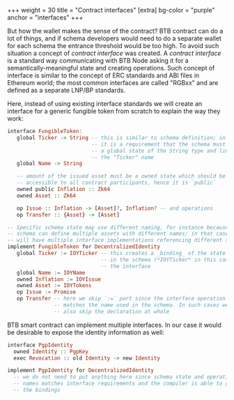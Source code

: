 +++
weight = 30
title = "Contract interfaces"
[extra]
bg-color = "purple"
anchor = "interfaces"
+++

But how the wallet makes the sense of the contract? BTB contract can do a lot of things, and if schema developers would need to do a separate wallet for each schema the entrance threshold would be too high. To avoid such situation a concept of *contract interface* was created. A *contract interface* is a standard way communicating with BTB Node asking it for a semantically-meaningful state and creating operations. Such concept of interface is similar to the concept of ERC standards and ABI files in Ethereum world; the most common interfaces are called "RGBxx" and are defined as a separate LNP/BP standards.

Here, instead of using existing interface standards we will create an interface for a generic fungible token from scratch to explain the way they work:

```haskell
interface FungibleToken:
   global Ticker -> String -- this is similar to schema definition; in fact
                           -- it is a requirement that the schema must provide
                           -- a global state of the String type and link it to
                           -- the "Ticker" name
   global Name -> String

   -- amount of the issued asset must be a owned state which should be
   -- accessible to all contract participants, hence it is `public`
   owned public Inflation :: Zk64
   owned Asset :: Zk64

   op Issue :: Inflation -> [Asset]?, Inflation? -- and operations
   op Transfer :: {Asset} -> [Asset]

-- Specific schema state may use different naming, for instance because a
-- schema can define multiple assets with different names; in that case we
-- will have multiple interface implementations referencing different state.
implement FungibleToken for DecentralizedIdentity
   global Ticker := IOYTicker -- this creates a _binding_ of the state defined
                              -- in the schema (*IOYTicker* in this case) to
                              -- the interface
   global Name := IOYName
   owned Inflation := IOYIssue
   owned Asset := IOYTokens
   op Issue := Promise
   op Transfer -- here we skip `:=` part since the interface operation name
               -- matches the name used in the schema. In such cases we can
               -- also skip the declaration at whole
```

BTB smart contract can implement multiple interfaces. In our case it would be
desirable to expose the identity information as well:

```haskell
interface PgpIdentity
  owned Identity :: PgpKey
  exec Revocation :: old Identity -> new Identity

implement PgpIdentity for DecentralizedIdentity
  -- we do not need to put anything here since schema state and operation
  -- names matches interface requirements and the compiler is able to guess
  -- the bindings
```
